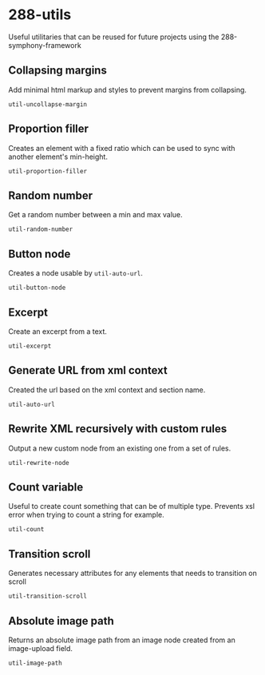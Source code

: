 # 288-utils
Useful utilitaries that can be reused for future projects using the 288-symphony-framework

## Collapsing margins 
Add minimal html markup and styles to prevent margins from collapsing.  

```util-uncollapse-margin```

## Proportion filler 
Creates an element with a fixed ratio which can be used to sync with another element's min-height.  

```util-proportion-filler```

## Random number 
Get a random number between a min and max value.  

```util-random-number```

## Button node
Creates a node usable by ```util-auto-url```.  

```util-button-node```

## Excerpt
Create an excerpt from a text.  

```util-excerpt```

## Generate URL from xml context
Created the url based on the xml context and section name.  

```util-auto-url```

## Rewrite XML recursively with custom rules
Output a new custom node from an existing one from a set of rules.

```util-rewrite-node```

## Count variable
Useful to create count something that can be of multiple type. Prevents xsl error when trying to count a string for example.

```util-count```

## Transition scroll
Generates necessary attributes for any elements that needs to transition on scroll

```util-transition-scroll```

## Absolute image path
Returns an absolute image path from an image node created from an image-upload field.

```util-image-path```